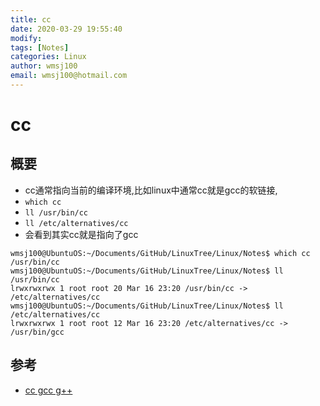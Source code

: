 ```yaml
---
title: cc
date: 2020-03-29 19:55:40
modify: 
tags: [Notes]
categories: Linux
author: wmsj100
email: wmsj100@hotmail.com
---
```


# cc

## 概要

- cc通常指向当前的编译环境,比如linux中通常cc就是gcc的软链接,
- `which cc`
- `ll /usr/bin/cc`
- `ll /etc/alternatives/cc`
- 会看到其实cc就是指向了gcc
```
wmsj100@UbuntuOS:~/Documents/GitHub/LinuxTree/Linux/Notes$ which cc
/usr/bin/cc
wmsj100@UbuntuOS:~/Documents/GitHub/LinuxTree/Linux/Notes$ ll /usr/bin/cc
lrwxrwxrwx 1 root root 20 Mar 16 23:20 /usr/bin/cc -> /etc/alternatives/cc
wmsj100@UbuntuOS:~/Documents/GitHub/LinuxTree/Linux/Notes$ ll /etc/alternatives/cc
lrwxrwxrwx 1 root root 12 Mar 16 23:20 /etc/alternatives/cc -> /usr/bin/gcc
```

## 参考

- [cc gcc g++](https://stackoverflow.com/questions/1516609/difference-between-cc-gcc-and-g)
